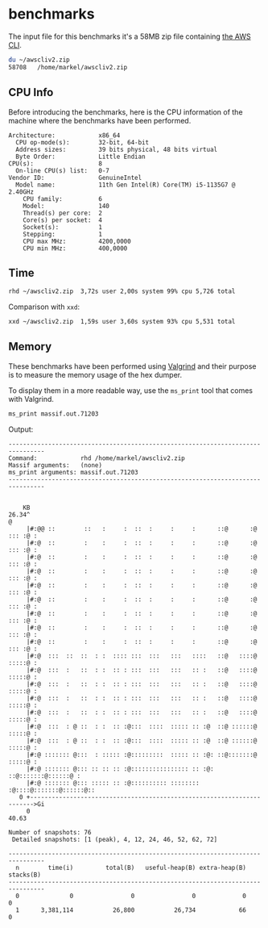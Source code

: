 # benchmarks
The input file for this benchmarks it's a 58MB zip file containing [the AWS CLI](https://docs.aws.amazon.com/cli/latest/userguide/getting-started-install.html).
```bash
du ~/awscliv2.zip
58708	/home/markel/awscliv2.zip
```

## CPU Info
Before introducing the benchmarks, here is the CPU information of the machine where the benchmarks have been performed.
```
Architecture:            x86_64
  CPU op-mode(s):        32-bit, 64-bit
  Address sizes:         39 bits physical, 48 bits virtual
  Byte Order:            Little Endian
CPU(s):                  8
  On-line CPU(s) list:   0-7
Vendor ID:               GenuineIntel
  Model name:            11th Gen Intel(R) Core(TM) i5-1135G7 @ 2.40GHz
    CPU family:          6
    Model:               140
    Thread(s) per core:  2
    Core(s) per socket:  4
    Socket(s):           1
    Stepping:            1
    CPU max MHz:         4200,0000
    CPU min MHz:         400,0000
```
## Time
```bash
rhd ~/awscliv2.zip  3,72s user 2,00s system 99% cpu 5,726 total
```
Comparison with `xxd`:
```bash
xxd ~/awscliv2.zip  1,59s user 3,60s system 93% cpu 5,531 total
```
## Memory
These benchmarks have been performed using [Valgrind](https://valgrind.org/) and their purpose is to measure the memory usage of the hex dumper.

To display them in a more readable way, use the `ms_print` tool that comes with Valgrind.
```bash
ms_print massif.out.71203
```
Output:
```
--------------------------------------------------------------------------------
Command:            rhd /home/markel/awscliv2.zip
Massif arguments:   (none)
ms_print arguments: massif.out.71203
--------------------------------------------------------------------------------


    KB
26.34^                                                                     @
     |#:@@ ::        ::   :     :  ::  :     :     :      ::@      :@ ::: :@ :
     |#:@  ::        :    :     :  ::  :     :     :      ::@      :@ ::: :@ :
     |#:@  ::        :    :     :  ::  :     :     :      ::@      :@ ::: :@ :
     |#:@  ::        :    :     :  ::  :     :     :      ::@      :@ ::: :@ :
     |#:@  ::        :    :     :  ::  :     :     :      ::@      :@ ::: :@ :
     |#:@  ::        :    :     :  ::  :     :     :      ::@      :@ ::: :@ :
     |#:@  ::        :    :     :  ::  :     :     :      ::@      :@ ::: :@ :
     |#:@  ::        :    :     :  ::  :     :     :      ::@      :@ ::: :@ :
     |#:@  ::        :    :     :  ::  :     :     :      ::@      :@ ::: :@ :
     |#:@  :::  ::  ::  : :  :::: :::  :::   :::   ::::   ::@   ::::@ :::::@ :
     |#:@  :::  :   ::  : :  :: : :::  :::   :::   :: :   ::@   ::::@ :::::@ :
     |#:@  :::  :   ::  : :  :: : :::  :::   :::   :: :   ::@   ::::@ :::::@ :
     |#:@  :::  :   ::  : :  :: : :::  :::   :::   :: :   ::@   ::::@ :::::@ :
     |#:@  :::  :   ::  : :  :: : :::  :::   :::   :: :   ::@   ::::@ :::::@ :
     |#:@  :::  : @ ::  : :  :: :@:::  ::::  ::::: :: :@  ::@ ::::::@ :::::@ :
     |#:@  :::  : @ ::  : :  :: :@:::  ::::  ::::: :: :@  ::@ ::::::@ :::::@ :
     |#:@ ::::::: @:::  : ::::: :@:::::::::  ::::: :: :@: ::@:::::::@ :::::@ :
     |#:@ ::::::: @::: :: :: :: :@:::::::::::::::: :: :@: ::@:::::::@::::::@ :
     |#:@ ::::::: @::: ::::: :: :@:::::::::: :::::::: :@::::@:::::::@::::::@::
   0 +----------------------------------------------------------------------->Gi
     0                                                                   40.63

Number of snapshots: 76
 Detailed snapshots: [1 (peak), 4, 12, 24, 46, 52, 62, 72]

--------------------------------------------------------------------------------
  n        time(i)         total(B)   useful-heap(B) extra-heap(B)    stacks(B)
--------------------------------------------------------------------------------
  0              0                0                0             0            0
  1      3,381,114           26,800           26,734            66            0
```
